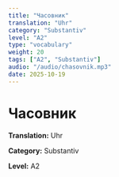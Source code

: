 ```yaml
---
title: "Часовник"
translation: "Uhr"
category: "Substantiv"
level: "A2"
type: "vocabulary"
weight: 20
tags: ["A2", "Substantiv"]
audio: "/audio/chasovnik.mp3"
date: 2025-10-19
---
```


# Часовник

**Translation:** Uhr

**Category:** Substantiv

**Level:** A2

